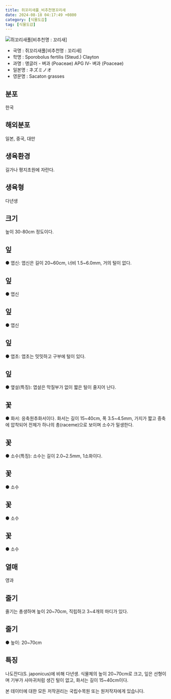 ```yaml
---
title: 쥐꼬리새풀_비추천명꼬리새
date: 2024-08-18 04:17:49 +0800
category: [식물도감]
tag: [식물도감]
---
```




![쥐꼬리새풀[비추천명 : 꼬리새]](/fileUpload/plants/basic/Gramineae/Sporobolus/14753/14753_1_th2.JPG)
- 국명 : 쥐꼬리새풀[비추천명 : 꼬리새]
- 학명 : Sporobolus fertilis (Steud.) Clayton
- 과명 : 앵글러 - 벼과 (Poaceae) APG Ⅳ- 벼과 (Poaceae)
- 일본명 : ネズミノオ
- 영문명 : Sacaton grasses


## 분포
한국
## 해외분포
일본, 중국, 대만
## 생육환경
길가나 평지초원에 자란다.
## 생육형
다년생
## 크기
높이 30-80cm 정도이다.
## 잎
● 엽신: 엽신은 길이 20~60cm, 너비 1.5~6.0mm, 거의 털이 없다.
## 잎
● 엽신
## 잎
● 엽신
## 잎
● 엽초: 엽초는 밋밋하고 구부에 털이 있다.
## 잎
● 옆설(특징): 엽설은 막질부가 없이 짧은 털이 줄지어 난다.
## 꽃
● 화서: 응축원추화서이다. 화서는 길이 15~40cm, 폭 3.5~4.5mm, 가지가 짧고 중축에 압착되어 전체가 하나의 총(raceme)으로 보이며 소수가 밀생한다.
## 꽃
● 소수(특징): 소수는 길이 2.0~2.5mm, 1소화이다.
## 꽃
● 소수
## 꽃
● 소수
## 꽃
● 소수
## 열매
영과
## 줄기
줄기는 총생하며 높이 20~70cm, 직립하고 3~4개의 마디가 있다.
## 줄기
● 높이: 20~70cm
## 특징
나도잔디(S. japonicus)에 비해 다년생. 식물체의 높이 20~70cm로 크고, 잎은 선형이며 기부가 사마귀처럼 생긴 털이 없고, 화서는 길이 15~40cm이다.






본 데이터에 대한 모든 저작권리는 국립수목원 또는 원저작자에게 있습니다.
